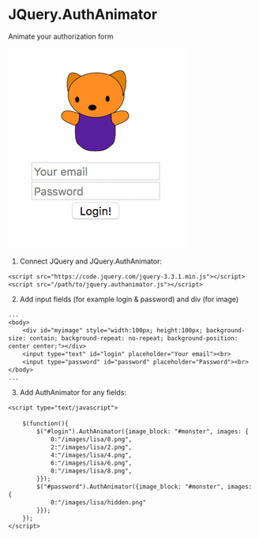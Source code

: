 # JQuery.AuthAnimator
Animate your authorization form


![Image of AuthAnimator](https://github.com/Surzhikov/JQuery.AuthAnimator/blob/master/demo.gif)

1) Connect JQuery and JQuery.AuthAnimator:
```
<script src="https://code.jquery.com/jquery-3.3.1.min.js"></script>
<script src="/path/to/jquery.authanimator.js"></script>
```

2) Add input fields (for example login & password) and div (for image)
```
...
<body>
    <div id="myimage" style="width:100px; height:100px; background-size: contain; background-repeat: no-repeat; background-position: center center;"></div>
    <input type="text" id="login" placeholder="Your email"><br>
    <input type="password" id="password" placeholder="Password"><br>
</body>
...
```

3) Add AuthAnimator for any fields:

```
<script type="text/javascript">
    
    $(function(){
        $("#login").AuthAnimator({image_block: "#monster", images: {
            0:"/images/lisa/0.png",
            2:"/images/lisa/2.png",
            4:"/images/lisa/4.png",
            6:"/images/lisa/6.png",
            8:"/images/lisa/8.png",
        }});
        $("#password").AuthAnimator({image_block: "#monster", images: {
            0:"/images/lisa/hidden.png"
        }});
    });
</script>
```